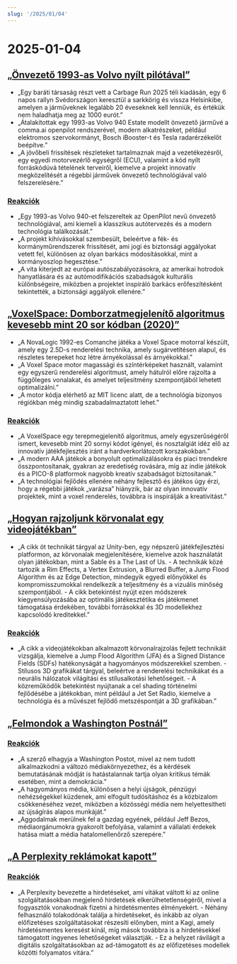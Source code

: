 ```yaml
---
slug: '/2025/01/04'
---
```


# 2025-01-04

## [„Önvezető 1993-as Volvo nyílt pilótával”](https://practicapp.com/carbagepilot-part1/)

- „Egy baráti társaság részt vett a Carbage Run 2025 téli kiadásán, egy 6 napos rallyn Svédországon keresztül a sarkkörig és vissza Helsinkibe, amelyen a járműveknek legalább 20 éveseknek kell lenniük, és értékük nem haladhatja meg az 1000 eurót.”
- „Átalakítottak egy 1993-as Volvo 940 Estate modellt önvezető járművé a comma.ai openpilot rendszerével, modern alkatrészeket, például elektromos szervokormányt, Bosch iBooster-t és Tesla radarérzékelőt beépítve.”
- „A jövőbeli frissítések részleteket tartalmaznak majd a vezetékezésről, egy egyedi motorvezérlő egységről (ECU), valamint a kód nyílt forráskódúvá tételének terveiről, kiemelve a projekt innovatív megközelítését a régebbi járművek önvezető technológiával való felszerelésére.”

### [Reakciók](https://news.ycombinator.com/item?id=42592910)

- „Egy 1993-as Volvo 940-et felszereltek az OpenPilot nevű önvezető technológiával, ami kiemeli a klasszikus autótervezés és a modern technológia találkozását.”
- „A projekt kihívásokkal szembesült, beleértve a fék- és kormányműrendszerek frissítését, ami jogi és biztonsági aggályokat vetett fel, különösen az olyan barkács módosításokkal, mint a kormányoszlop hegesztése.”
- „A vita kiterjedt az európai autószabályozásokra, az amerikai hotrodok hanyatlására és az autómodifikációs szabadságok kulturális különbségeire, miközben a projektet inspiráló barkács erőfeszítésként tekintették, a biztonsági aggályok ellenére.”

## [„VoxelSpace: Domborzatmegjelenítő algoritmus kevesebb mint 20 sor kódban (2020)”](https://github.com/s-macke/VoxelSpace)

- „A NovaLogic 1992-es Comanche játéka a Voxel Space motorral készült, amely egy 2.5D-s renderelési technika, amely sugárvetítésen alapul, és részletes terepeket hoz létre árnyékolással és árnyékokkal.”
- „A Voxel Space motor magassági és színtérképeket használt, valamint egy egyszerű renderelési algoritmust, amely hátulról előre rajzolta a függőleges vonalakat, és amelyet teljesítmény szempontjából lehetett optimalizálni.”
- „A motor kódja elérhető az MIT licenc alatt, de a technológia bizonyos régiókban még mindig szabadalmaztatott lehet.”

### [Reakciók](https://news.ycombinator.com/item?id=42588956)

- „A VoxelSpace egy terepmegjelenítő algoritmus, amely egyszerűségéről ismert, kevesebb mint 20 sornyi kódot igényel, és nosztalgiát idéz elő az innovatív játékfejlesztés iránt a hardverkorlátozott korszakokban.”
- „A modern AAA játékok a bonyolult optimalizálásokra és piaci trendekre összpontosítanak, gyakran az eredetiség rovására, míg az indie játékok és a PICO-8 platformok nagyobb kreatív szabadságot biztosítanak.”
- „A technológiai fejlődés ellenére néhány fejlesztő és játékos úgy érzi, hogy a régebbi játékok „varázsa” hiányzik, bár az olyan innovatív projektek, mint a voxel renderelés, továbbra is inspirálják a kreativitást.”

## [„Hogyan rajzoljunk körvonalat egy videojátékban”](https://ameye.dev/notes/rendering-outlines/)

- „A cikk öt technikát tárgyal az Unity-ben, egy népszerű játékfejlesztési platformon, az körvonalak megjelenítésére, kiemelve azok használatát olyan játékokban, mint a Sable és a The Last of Us. - A technikák közé tartozik a Rim Effects, a Vertex Extrusion, a Blurred Buffer, a Jump Flood Algorithm és az Edge Detection, mindegyik egyedi előnyökkel és kompromisszumokkal rendelkezik a teljesítmény és a vizuális minőség szempontjából. - A cikk betekintést nyújt ezen módszerek kiegyensúlyozásába az optimális játékesztétika és játékmenet támogatása érdekében, további forrásokkal és 3D modellekhez kapcsolódó kreditekkel.”

### [Reakciók](https://news.ycombinator.com/item?id=42593614)

- „A cikk a videojátékokban alkalmazott körvonalrajzolás fejlett technikáit vizsgálja, kiemelve a Jump Flood Algorithm (JFA) és a Signed Distance Fields (SDFs) hatékonyságát a hagyományos módszerekkel szemben. - Stílusos 3D grafikákat tárgyal, beleértve a renderelési technikákat és a neurális hálózatok világítási és stílusalkotási lehetőségeit. - A közreműködők betekintést nyújtanak a cel shading történelmi fejlődésébe a játékokban, mint például a Jet Set Radio, kiemelve a technológia és a művészet fejlődő metszéspontját a 3D grafikában.”

## [„Felmondok a Washington Postnál”](https://anntelnaes.substack.com/p/why-im-quitting-the-washington-post)

### [Reakciók](https://news.ycombinator.com/item?id=42591221)

- „A szerző elhagyja a Washington Postot, mivel az nem tudott alkalmazkodni a változó médiakörnyezethez, és a kérdések bemutatásának módját is hatástalannak tartja olyan kritikus témák esetében, mint a demokrácia.”
- „A hagyományos média, különösen a helyi újságok, pénzügyi nehézségekkel küzdenek, ami elfogult tudósításhoz és a közbizalom csökkenéséhez vezet, miközben a közösségi média nem helyettesítheti az újságírás alapos munkáját.”
- „Aggodalmak merülnek fel a gazdag egyének, például Jeff Bezos, médiaorgánumokra gyakorolt befolyása, valamint a vállalati érdekek hatása miatt a média hatalomellenőrző szerepére.”

## [„A Perplexity reklámokat kapott”](https://twitter.com/damengchen/status/1875296442417607072)

### [Reakciók](https://news.ycombinator.com/item?id=42589863)

- „A Perplexity bevezette a hirdetéseket, ami vitákat váltott ki az online szolgáltatásokban megjelenő hirdetések elkerülhetetlenségéről, mivel a fogyasztók vonakodnak fizetni a hirdetésmentes élményekért. - Néhány felhasználó tolakodónak találja a hirdetéseket, és inkább az olyan előfizetéses szolgáltatásokat részesíti előnyben, mint a Kagi, amely hirdetésmentes keresést kínál, míg mások továbbra is a hirdetésekkel támogatott ingyenes lehetőségeket választják. - Ez a helyzet rávilágít a digitális szolgáltatásokban az ad-támogatott és az előfizetéses modellek közötti folyamatos vitára.”

<head>
  <meta property="og:title" content="„Önvezető 1993-as Volvo nyílt pilótával”" />
  <meta property="og:type" content="website" />
  <meta property="og:image" content="https://og.cho.sh/api/og/?title=%E2%80%9E%C3%96nvezet%C5%91%201993-as%20Volvo%20ny%C3%ADlt%20pil%C3%B3t%C3%A1val%E2%80%9D&subheading=2025.%20janu%C3%A1r%204.%2C%20szombat%3A%20Hacker%20News%20%C3%96sszefoglal%C3%B3" />
</head>
